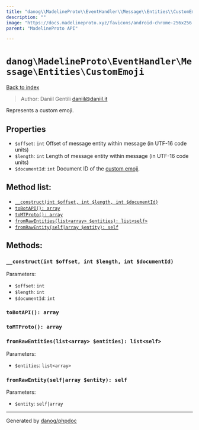 ```yaml
---
title: "danog\\MadelineProto\\EventHandler\\Message\\Entities\\CustomEmoji: Represents a custom emoji."
description: ""
image: "https://docs.madelineproto.xyz/favicons/android-chrome-256x256.png"
parent: "MadelineProto API"

---
```

# `danog\MadelineProto\EventHandler\Message\Entities\CustomEmoji`
[Back to index](../../../../../index.html)

> Author: Daniil Gentili <daniil@daniil.it>  
  

Represents a custom emoji.  



## Properties
* `$offset`: `int` Offset of message entity within message (in UTF-16 code units)
* `$length`: `int` Length of message entity within message (in UTF-16 code units)
* `$documentId`: `int` Document ID of the [custom emoji](https://core.telegram.org/api/custom-emoji).

## Method list:
* [`__construct(int $offset, int $length, int $documentId)`](#__construct)
* [`toBotAPI(): array`](#toBotAPI)
* [`toMTProto(): array`](#toMTProto)
* [`fromRawEntities(list<array> $entities): list<self>`](#fromRawEntities)
* [`fromRawEntity(self|array $entity): self`](#fromRawEntity)

## Methods:
### <a name="__construct"></a> `__construct(int $offset, int $length, int $documentId)`




Parameters:

* `$offset`: `int`   
* `$length`: `int`   
* `$documentId`: `int`   



### <a name="toBotAPI"></a> `toBotAPI(): array`





### <a name="toMTProto"></a> `toMTProto(): array`





### <a name="fromRawEntities"></a> `fromRawEntities(list<array> $entities): list<self>`




Parameters:

* `$entities`: `list<array>`   



### <a name="fromRawEntity"></a> `fromRawEntity(self|array $entity): self`




Parameters:

* `$entity`: `self|array`   



---
Generated by [danog/phpdoc](https://phpdoc.daniil.it)
